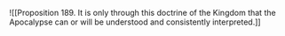 ![[Proposition 189. It is only through this doctrine of the Kingdom that the Apocalypse can or will be understood and consistently interpreted.]]